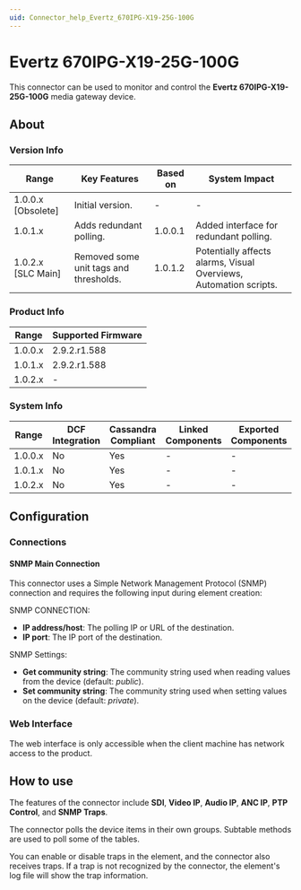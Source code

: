 ```yaml
---
uid: Connector_help_Evertz_670IPG-X19-25G-100G
---
```


# Evertz 670IPG-X19-25G-100G

This connector can be used to monitor and control the **Evertz 670IPG-X19-25G-100G** media gateway device.

## About

### Version Info

| Range              | Key Features                           | Based on | System Impact                                                     |
|--------------------|----------------------------------------|----------|-------------------------------------------------------------------|
| 1.0.0.x [Obsolete] | Initial version.                       | -        | -                                                                 |
| 1.0.1.x            | Adds redundant polling.                | 1.0.0.1  | Added interface for redundant polling.                            |
| 1.0.2.x [SLC Main] | Removed some unit tags and thresholds. | 1.0.1.2  | Potentially affects alarms, Visual Overviews, Automation scripts. |

### Product Info

| Range     | Supported Firmware     |
|-----------|------------------------|
| 1.0.0.x   | 2.9.2.r1.588           |
| 1.0.1.x   | 2.9.2.r1.588           |
| 1.0.2.x   | -                      |

### System Info

| Range     | DCF Integration     | Cassandra Compliant     | Linked Components     | Exported Components     |
|-----------|---------------------|-------------------------|-----------------------|-------------------------|
| 1.0.0.x   | No                  | Yes                     | -                     | -                       |
| 1.0.1.x   | No                  | Yes                     | -                     | -                       |
| 1.0.2.x   | No                  | Yes                     | -                     | -                       |

## Configuration

### Connections

#### SNMP Main Connection

This connector uses a Simple Network Management Protocol (SNMP) connection and requires the following input during element creation:

SNMP CONNECTION:

- **IP address/host**: The polling IP or URL of the destination.
- **IP port**: The IP port of the destination.

SNMP Settings:

- **Get community string**: The community string used when reading values from the device (default: *public*).
- **Set community string**: The community string used when setting values on the device (default: *private*).

### Web Interface

The web interface is only accessible when the client machine has network access to the product.

## How to use

The features of the connector include **SDI**, **Video IP**, **Audio IP**, **ANC IP**, **PTP Control**, and **SNMP Traps**.

The connector polls the device items in their own groups. Subtable methods are used to poll some of the tables.

You can enable or disable traps in the element, and the connector also receives traps. If a trap is not recognized by the connector, the element's log file will show the trap information.
